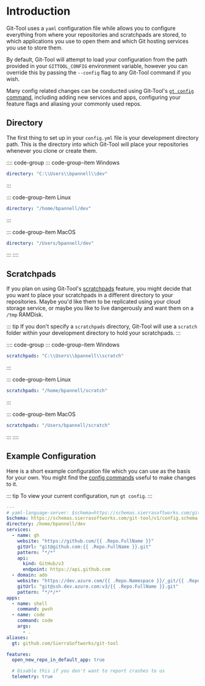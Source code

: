 # Introduction
Git-Tool uses a `yaml` configuration file while allows you to configure everything from where
your repositories and scratchpads are stored, to which applications you use to open them and
which Git hosting services you use to store them.

By default, Git-Tool will attempt to load your configuration from the path provided in your
`GITTOOL_CONFIG` environment variable, however you can override this by passing the `--config`
flag to any Git-Tool command if you wish.

Many config related changes can be conducted using Git-Tool's [`gt config` command](../commands/config.md),
including adding new services and apps, configuring your feature flags and aliasing your commonly
used repos.

## Directory
The first thing to set up in your `config.yml` file is your development directory path. This is
the directory into which Git-Tool will place your repositories whenever you clone or create them.

:::: code-group
::: code-group-item Windows
```yaml
directory: "C:\\Users\\bpannell\\dev"
```
:::

::: code-group-item Linux
```yaml
directory: "/home/bpannell/dev"
```
:::

::: code-group-item MacOS
```yaml
directory: "/Users/bpannell/dev"
```
:::
::::


## Scratchpads
If you plan on using Git-Tool's [scratchpads](../commands/scratch.md) feature, you might decide that
you want to place your scratchpads in a different directory to your repositories. Maybe you'd like
them to be replicated using your cloud storage service, or maybe you like to live dangerously and
want them on a `/tmp` RAMDisk.


::: tip
If you don't specify a `scratchpads` directory, Git-Tool will use a `scratch` folder within your development
directory to hold your scratchpads.
:::

:::: code-group
::: code-group-item Windows
```yaml
scratchpads: "C:\\Users\\bpannell\\scratch"
```
:::

::: code-group-item Linux
```yaml
scratchpads: "/home/bpannell/scratch"
```
:::

::: code-group-item MacOS
```yaml
scratchpads: "/Users/bpannell/scratch"
```
:::
::::


## Example Configuration
Here is a short example configuration file which you can use as the basis for your own.
You might find the [config commands](../commands/config.md) useful to make changes to it.

::: tip
To view your current configuration, run `gt config`.
:::

```yaml
---
# yaml-language-server: $schema=https://schemas.sierrasoftworks.com/git-tool/v1/config.schema.json
$schema: https://schemas.sierrasoftworks.com/git-tool/v1/config.schema.json
directory: /home/bpannell/dev
services:
  - name: gh
    website: "https://github.com/{{ .Repo.FullName }}"
    gitUrl: "git@github.com:{{ .Repo.FullName }}.git"
    pattern: "*/*"
    api:
      kind: GitHub/v3
      endpoint: https://api.github.com
  - domain: ado
    website: "https://dev.azure.com/{{ .Repo.Namespace }}/_git/{{ .Repo.Name }}"
    gitUrl: "git@ssh.dev.azure.com:v3/{{ .Repo.FullName }}.git"
    pattern: "*/*/*"
apps:
  - name: shell
    command: pwsh
  - name: code
    command: code
    args:
      - .
aliases:
  gt: github.com/SierraSoftworks/git-tool

features:
  open_new_repo_in_default_app: true

  # Disable this if you don't want to report crashes to us
  telemetry: true
```
